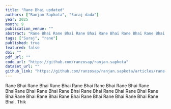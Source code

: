 ```yaml
---
title: "Rane Bhai updated"
authors: ["Ranjan Sapkota", "Suraj dada"]
year: 2025
month: 9
publication_venue: ""
abstract: "Rane Bhai Rane Bhai Rane Bhai Rane Bhai Rane Bhai Rane Bhai Rane Bhai"
tags: ["Suraj", "rane"]
published: true
featured: false
doi: ""
pdf_url: ""
code_url: "https://github.com/ranzosap/ranjan.sapkota"
dataset_url: ""
github_link: "https://github.com/ranzosap/ranjan.sapkota/articles/rane-bhai-updated"
---
```



Rane Bhai Rane Bhai Rane Bhai Rane Bhai Rane Bhai Rane Bhai Rane BhaiRane Bhai Rane Bhai Rane Bhai Rane Bhai Rane Bhai Rane Bhai Rane BhaiRane Bhai Rane Bhai Rane Bhai Rane Bhai Rane Bhai Rane Bhai Rane Bhai. Thik

